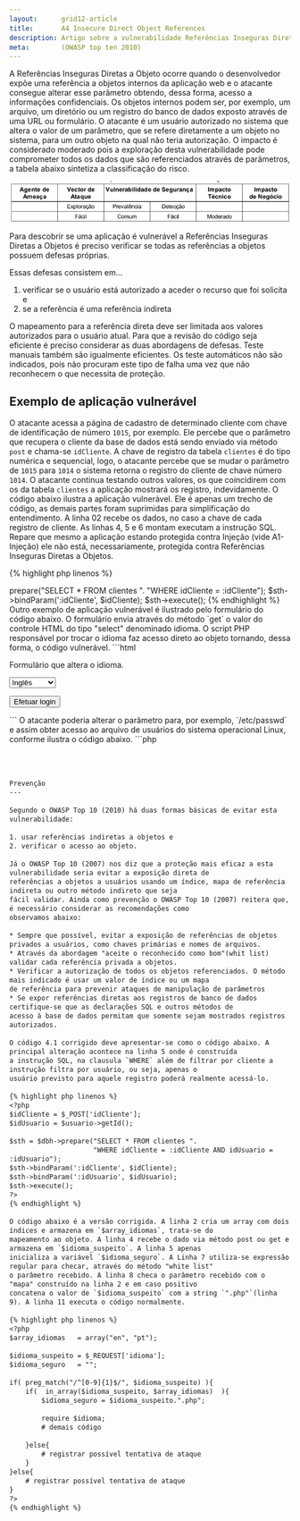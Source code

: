 ```yaml
---
layout:      grid12-article
title:       A4 Insecure Direct Object References
description: Artigo sobre a vulnerabilidade Referências Inseguras Diretas a Objetos, quarta da lista TOP 10 da WOASP
meta:        (OWASP top ten 2010)
---
```



A Referências Inseguras Diretas a Objeto ocorre quando o desenvolvedor expõe uma referência a objetos internos da 
aplicação web e o atacante consegue alterar esse parâmetro obtendo, dessa forma, acesso a informações confidenciais.
Os objetos internos podem ser, por exemplo, um arquivo, um diretório ou um registro do banco de dados exposto através de
uma URL ou formulário. O atacante é um usuário autorizado no sistema que altera o valor de um parâmetro, que se refere
diretamente a um objeto no sistema, para um outro objeto na qual não teria autorização. O impacto é considerado moderado
pois a exploração desta vulnerabilidade pode comprometer todos os dados que são referenciados através de parâmetros, a
tabela abaixo sintetiza a classificação do risco.

![Tabela de risco Referências Inseguras Diretas a Objetos](tabela-risco-a4.png "Tabela de risco Referências Inseguras Diretas a Objetos")

Para descobrir se uma aplicação é vulnerável a Referências Inseguras Diretas a Objetos é preciso verificar se todas as
referências a objetos possuem defesas próprias.

Essas defesas consistem em...

1. verificar se o usuário está autorizado a aceder o recurso que foi solicita e
2. se a referência é uma referência indireta

O mapeamento para a referência direta deve ser limitada aos valores autorizados para o usuário atual. Para que a 
revisão do código seja eficiente é preciso considerar as duas abordagens de defesas. Teste manuais também são igualmente
eficientes. Os teste automáticos não são indicados, pois não procuram este tipo de falha uma vez que não reconhecem o
que necessita de proteção.




Exemplo de aplicação vulnerável
---

O atacante acessa a página de cadastro de determinado cliente com chave de identificação de número `1015`, por exemplo.
Ele percebe que o parâmetro que recupera o cliente da base de dados está sendo enviado via método `post` e chama-se 
`idCliente`. A chave de registro da tabela `clientes` é do tipo numérica e sequencial, logo, o atacante percebe que se
mudar o parâmetro de `1015` para `1014` o sistema retorna o registro do cliente de chave número `1014`. O atacante continua
testando outros valores, os que coincidirem com os da tabela `clientes` a aplicação mostrará os registro, indevidamente.
O código abaixo ilustra a aplicação vulnerável. Ele é apenas um trecho de código, as demais partes foram suprimidas para
simplificação do entendimento. A linha 02 recebe os dados, no caso a chave de cada registro de cliente. As linhas 4, 5 e
6 montam executam a instrução SQL. Repare que mesmo a aplicação estando protegida contra Injeção (vide A1- Injeção)
ele não está, necessariamente, protegida contra Referências Inseguras Diretas a Objetos.

{% highlight php linenos %} 
<?php
$idCliente = $_POST['idCliente'];

$sth = $dbh->prepare("SELECT * FROM clientes ".
                     "WHERE idCliente = :idCliente");
$sth->bindParam(':idCliente', $idCliente);
$sth->execute();
{% endhighlight %}


Outro exemplo de aplicação vulnerável é ilustrado pelo formulário do código abaixo. O formulário envia através do método
`get` o valor do controle HTML do tipo "select" denominado idioma. O script PHP responsável por trocar o idioma faz acesso
direto ao objeto tornando, dessa forma, o código vulnerável.

```html
<!DOCTYPE html PUBLIC "-//W3C//DTD XHTML 1.0 Strict//EN"
"http://www.w3.org/TR/xhtml1/DTD/xhtml1-strict.dtd">
<html xmlns="http://www.w3.org/1999/xhtml" lang="pt-br">
  <head>
    <title>Escolha um idioma</title>
    <meta http-equiv="Content-Type" content="text/html; charset=UTF-8"/>
  </head>
  <body>
      <form action="alterarIdioma.php" method="get">
          <p>Formulário que altera o idioma.</p>
          <p>
          <select name="idioma">
              <option value="en">Inglês</option>
              <option value="pt">Português</option>
          </select>
          </p>
          <p><input type="submit" value="Efetuar login" /></p>
      </form>
  </body>
</html>
```


O atacante poderia alterar o parâmetro para, por exemplo, `/etc/passwd` e assim obter acesso ao arquivo de usuários do
sistema operacional Linux, conforme ilustra o código abaixo.

```php
<?php

require $_REQUEST['idioma'];

# demais código

?>

```



Prevenção
---

Segundo o OWASP Top 10 (2010) há duas formas básicas de evitar esta vulnerabilidade: 

1. usar referências indiretas a objetos e
2. verificar o acesso ao objeto.

Já o OWASP Top 10 (2007) nos diz que a proteção mais eficaz a esta vulnerabilidade seria evitar a exposição direta de 
referências a objetos a usuários usando um índice, mapa de referência indireta ou outro método indireto que seja
fácil validar. Ainda como prevenção o OWASP Top 10 (2007) reitera que, é necessário considerar as recomendações como
observamos abaixo:

* Sempre que possível, evitar a exposição de referências de objetos privados a usuários, como chaves primárias e nomes de arquivos.
* Através da abordagem "aceite o reconhecido como bom"(whit list) validar cada referência privada a objetos.
* Verificar a autorização de todos os objetos referenciados. O método mais indicado é usar um valor de índice ou um mapa 
de referência para prevenir ataques de manipulação de parâmetros
* Se expor referências diretas aos registros de banco de dados certifique-se que as declarações SQL e outros métodos de 
acesso à base de dados permitam que somente sejam mostrados registros autorizados.

O código 4.1 corrigido deve apresentar-se como o código abaixo. A principal alteração acontece na linha 5 onde é construída
a instrução SQL, na clausula `WHERE` além de filtrar por cliente a instrução filtra por usuário, ou seja, apenas o 
usuário previsto para aquele registro poderá realmente acessá-lo.

{% highlight php linenos %} 
<?php
$idCliente = $_POST['idCliente'];
$idUsuario = $usuario->getId();

$sth = $dbh->prepare("SELECT * FROM clientes ".
                     "WHERE idCliente = :idCliente AND idUsuario = :idUsuario");
$sth->bindParam(':idCliente', $idCliente);
$sth->bindParam(':idUsuario', $idUsuario);
$sth->execute();
?>
{% endhighlight %}

O código abaixo é a versão corrigida. A linha 2 cria um array com dois índices e armazena em `$array_idiomas`, trata-se do
mapeamento ao objeto. A linha 4 recebe o dado via método post ou get e armazena em `$idioma_suspeito`. A linha 5 apenas
inicializa a variável `$idioma_seguro`. A Linha 7 utiliza-se expressão regular para checar, através do método "white list"
o parâmetro recebido. A linha 8 checa o parâmetro recebido com o "mapa" construído na linha 2 e em caso positivo 
concatena o valor de `$idioma_suspeito` com a string `".php"`(linha 9). A linha 11 executa o código normalmente.

{% highlight php linenos %} 
<?php
$array_idiomas   = array("en", "pt");

$idioma_suspeito = $_REQUEST['idioma'];
$idioma_seguro   = "";

if( preg_match("/^[0-9]{1}$/", $idioma_suspeito) ){
    if(  in_array($idioma_suspeito, $array_idiomas)  ){
        $idioma_seguro = $idioma_suspeito.".php";
        
        require $idioma;
        # demais código
        
    }else{
        # registrar possível tentativa de ataque
    }
}else{
    # registrar possível tentativa de ataque
}
?>
{% endhighlight %}
